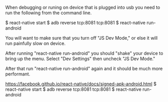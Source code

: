 When debugging or runing on device that is
plugged into usb you need to run the following
from the command line.

$ react-native start
$ adb reverse tcp:8081 tcp:8081
$ react-native run-android

You will want to make sure that you turn off "JS Dev Mode," or else it
will run painfully slow on device.

After running "react-native run-android" you should "shake" your device
to bring up the menu. Select "Dev Settings" then uncheck "JS Dev Mode."

After that run "react-native run-android" again and it should be much
more performant.


https://facebook.github.io/react-native/docs/signed-apk-android.html
$ react-native start
$ adb reverse tcp:8081 tcp:8081
$ react-native run-android
